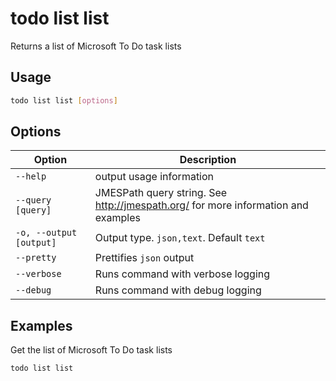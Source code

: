 # todo list list

Returns a list of Microsoft To Do task lists

## Usage

```sh
todo list list [options]
```

## Options

Option|Description
------|-----------
`--help`|output usage information
`--query [query]`|JMESPath query string. See http://jmespath.org/ for more information and examples
`-o, --output [output]`|Output type. `json,text`. Default `text`
`--pretty`|Prettifies `json` output
`--verbose`|Runs command with verbose logging
`--debug`|Runs command with debug logging

## Examples

Get the list of Microsoft To Do task lists

```sh
todo list list
```